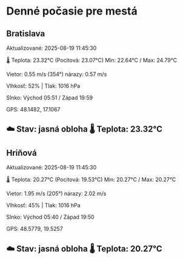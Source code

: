 ﻿# Denné počasie pre mestá

## Bratislava
Aktualizované: 2025-08-19 11:45:30

🌡️ Teplota: 23.32°C 
(Pocitová: 23.07°C)
Min: 22.64°C / Max: 24.79°C

Vietor: 0.55 m/s    (354°) 
nárazy: 0.57 m/s

Vlhkosť: 52% | Tlak: 1016 hPa

Slnko: Východ 05:51 / Západ 19:59

GPS: 48.1482, 17.1067

☁️ Stav: jasná obloha        🌡️ Teplota: 23.32°C
---

## Hriňová
Aktualizované: 2025-08-19 11:45:30

🌡️ Teplota: 20.27°C 
(Pocitová: 19.53°C)
Min: 20.27°C / Max: 20.27°C

Vietor: 1.95 m/s (205°)
nárazy: 2.02 m/s

Vlhkosť: 45% | Tlak: 1016 hPa

Slnko: Východ 05:40 / Západ 19:50

GPS: 48.5779, 19.5257

☁️ Stav: jasná obloha        🌡️ Teplota: 20.27°C
---

